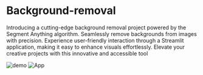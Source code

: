 # Background-removal
Introducing a cutting-edge background removal project powered by the Segment Anything algorithm. Seamlessly remove backgrounds from images with precision. Experience user-friendly interaction through a Streamlit application, making it easy to enhance visuals effortlessly. Elevate your creative projects with this innovative and accessible tool


![demo](https://github.com/Iamkartikey44/Background-removal/assets/68707728/4ae0c846-b94d-4b58-8fe5-607e7e2ec16d)
![App](https://background-removal.streamlit.app/)
